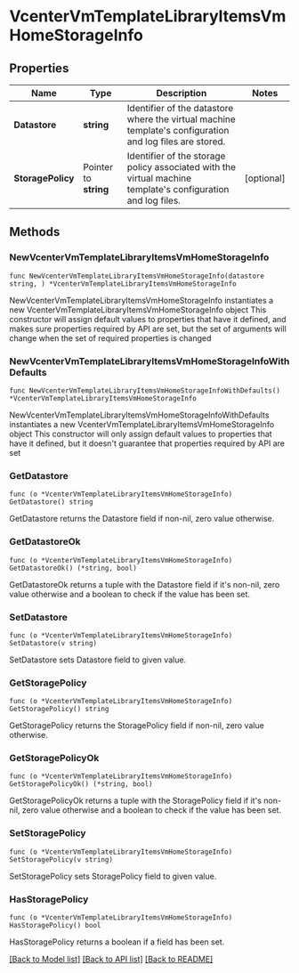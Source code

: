 # VcenterVmTemplateLibraryItemsVmHomeStorageInfo

## Properties

Name | Type | Description | Notes
------------ | ------------- | ------------- | -------------
**Datastore** | **string** | Identifier of the datastore where the virtual machine template&#39;s configuration and log files are stored. | 
**StoragePolicy** | Pointer to **string** | Identifier of the storage policy associated with the virtual machine template&#39;s configuration and log files. | [optional] 

## Methods

### NewVcenterVmTemplateLibraryItemsVmHomeStorageInfo

`func NewVcenterVmTemplateLibraryItemsVmHomeStorageInfo(datastore string, ) *VcenterVmTemplateLibraryItemsVmHomeStorageInfo`

NewVcenterVmTemplateLibraryItemsVmHomeStorageInfo instantiates a new VcenterVmTemplateLibraryItemsVmHomeStorageInfo object
This constructor will assign default values to properties that have it defined,
and makes sure properties required by API are set, but the set of arguments
will change when the set of required properties is changed

### NewVcenterVmTemplateLibraryItemsVmHomeStorageInfoWithDefaults

`func NewVcenterVmTemplateLibraryItemsVmHomeStorageInfoWithDefaults() *VcenterVmTemplateLibraryItemsVmHomeStorageInfo`

NewVcenterVmTemplateLibraryItemsVmHomeStorageInfoWithDefaults instantiates a new VcenterVmTemplateLibraryItemsVmHomeStorageInfo object
This constructor will only assign default values to properties that have it defined,
but it doesn't guarantee that properties required by API are set

### GetDatastore

`func (o *VcenterVmTemplateLibraryItemsVmHomeStorageInfo) GetDatastore() string`

GetDatastore returns the Datastore field if non-nil, zero value otherwise.

### GetDatastoreOk

`func (o *VcenterVmTemplateLibraryItemsVmHomeStorageInfo) GetDatastoreOk() (*string, bool)`

GetDatastoreOk returns a tuple with the Datastore field if it's non-nil, zero value otherwise
and a boolean to check if the value has been set.

### SetDatastore

`func (o *VcenterVmTemplateLibraryItemsVmHomeStorageInfo) SetDatastore(v string)`

SetDatastore sets Datastore field to given value.


### GetStoragePolicy

`func (o *VcenterVmTemplateLibraryItemsVmHomeStorageInfo) GetStoragePolicy() string`

GetStoragePolicy returns the StoragePolicy field if non-nil, zero value otherwise.

### GetStoragePolicyOk

`func (o *VcenterVmTemplateLibraryItemsVmHomeStorageInfo) GetStoragePolicyOk() (*string, bool)`

GetStoragePolicyOk returns a tuple with the StoragePolicy field if it's non-nil, zero value otherwise
and a boolean to check if the value has been set.

### SetStoragePolicy

`func (o *VcenterVmTemplateLibraryItemsVmHomeStorageInfo) SetStoragePolicy(v string)`

SetStoragePolicy sets StoragePolicy field to given value.

### HasStoragePolicy

`func (o *VcenterVmTemplateLibraryItemsVmHomeStorageInfo) HasStoragePolicy() bool`

HasStoragePolicy returns a boolean if a field has been set.


[[Back to Model list]](../README.md#documentation-for-models) [[Back to API list]](../README.md#documentation-for-api-endpoints) [[Back to README]](../README.md)


